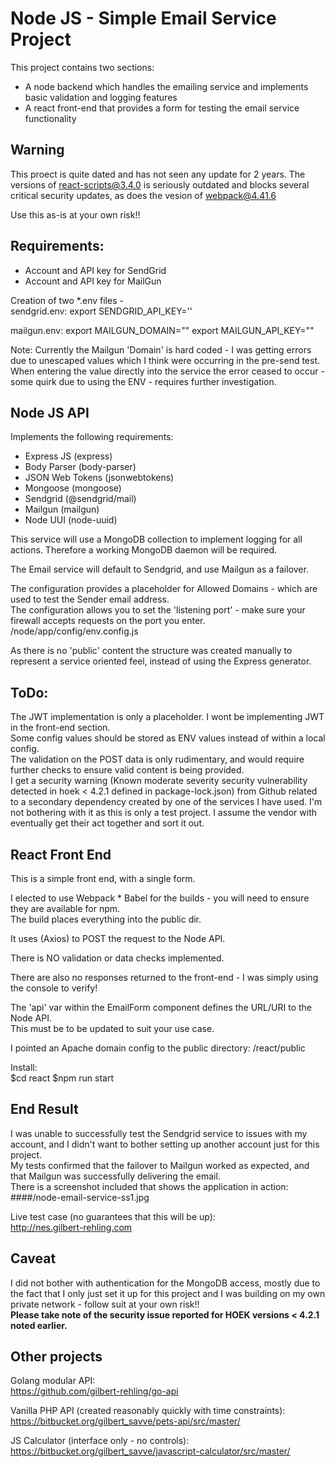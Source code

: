 # Node JS - Simple Email Service Project #
This project contains two sections:  
- A node backend which handles the emailing service and implements basic validation and logging features
- A react front-end that provides a form for testing the email service functionality

## Warning
This proect is quite dated and has not seen any update for 2 years. 
The versions of react-scripts@3.4.0 is seriously outdated and blocks several critical security updates, as does the vesion of webpack@4.41.6

Use this as-is at your own risk!!

## Requirements: ##  
- Account and API key for SendGrid
- Account and API key for MailGun

Creation of two *.env files -   
sendgrid.env:
    export SENDGRID_API_KEY='<your Sendgrid API key>'
    
mailgun.env:
     export MAILGUN_DOMAIN="<your mailgun domain>"
     export MAILGUN_API_KEY="<your Mailgin API key>"  
     
Note:
Currently the Mailgun 'Domain' is hard coded - I was getting errors due to unescaped values which I think were occurring in the pre-send test.
When entering the value directly into the service the error ceased to occur - some quirk due to using the ENV - requires further investigation.  

## Node JS API  
Implements the following requirements:
- Express JS        (express)
- Body Parser       (body-parser)
- JSON Web Tokens   (jsonwebtokens)
- Mongoose          (mongoose)
- Sendgrid          (@sendgrid/mail)
- Mailgun           (mailgun)
- Node UUI          (node-uuid)

This service will use a MongoDB collection to implement logging for all actions. Therefore a working MongoDB daemon will be required.  

The Email service will default to Sendgrid, and use Mailgun as a failover.

The configuration provides a placeholder for Allowed Domains - which are used to test the Sender email address.  
The configuration allows you to set the 'listening port' - make sure your firewall accepts requests on the port you enter.  
/node/app/config/env.config.js

As there is no 'public' content the structure was created manually to represent a service oriented feel, instead of using the Express generator.

## ToDo:
The JWT implementation is only a placeholder. I wont be implementing JWT in the front-end section.  
Some config values should be stored as ENV values instead of within a local config.  
The validation on the POST data is only rudimentary, and would require further checks to ensure valid content is being provided.  
I get a security warning (Known moderate severity security vulnerability detected in hoek < 4.2.1 defined in package-lock.json) from Github related to a secondary dependency created by one of the services I have used. I'm not bothering with it as this is only a test project. I assume the vendor with eventually get their act together and sort it out.
 
## React Front End 
This is a simple front end, with a single form.

I elected to use Webpack * Babel for the builds - you will need to ensure they are available for npm.  
The build places everything into the public dir.

It uses (Axios) to POST the request to the Node API.

There is NO validation or data checks implemented.

There are also no responses returned to the front-end - I was simply using the console to verify!

The 'api' var within the EmailForm component defines the URL/URI to the Node API.  
This must be to be updated to suit your use case.

I pointed an Apache domain config to the public directory:
    /react/public

Install:  
    $cd react
    $npm run start

## End Result
I was unable to successfully test the Sendgrid service to issues with my account, and I didn't want to bother setting up another account just for this project.  
My tests confirmed that the failover to Mailgun worked as expected, and that Mailgun was successfully delivering the email.  
There is a screenshot included that shows the application in action:
####/node-email-service-ss1.jpg

Live test case (no guarantees that this will be up):  
    http://nes.gilbert-rehling.com

## Caveat
I did not bother with authentication for the MongoDB access, mostly due to the fact that I only just set it up for this project and I was building on my own private network - follow suit at your own risk!!  
<strong>Please take note of the security issue reported for HOEK versions < 4.2.1 noted earlier.</strong>

## Other projects
Golang modular API:  
    https://github.com/gilbert-rehling/go-api
    
Vanilla PHP API (created reasonably quickly with time constraints):  
    https://bitbucket.org/gilbert_savve/pets-api/src/master/
    
JS Calculator (interface only - no controls):  
    https://bitbucket.org/gilbert_savve/javascript-calculator/src/master/    
